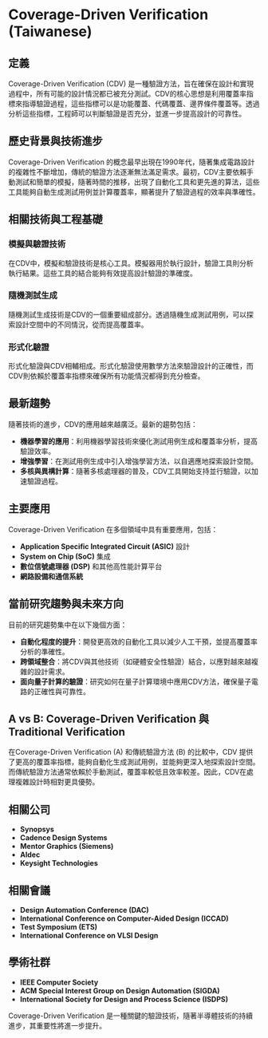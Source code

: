 # Coverage-Driven Verification (Taiwanese)

## 定義

Coverage-Driven Verification (CDV) 是一種驗證方法，旨在確保在設計和實現過程中，所有可能的設計情況都已被充分測試。CDV的核心思想是利用覆蓋率指標來指導驗證過程，這些指標可以是功能覆蓋、代碼覆蓋、邊界條件覆蓋等。透過分析這些指標，工程師可以判斷驗證是否充分，並進一步提高設計的可靠性。

## 歷史背景與技術進步

Coverage-Driven Verification 的概念最早出現在1990年代，隨著集成電路設計的複雜性不斷增加，傳統的驗證方法逐漸無法滿足需求。最初，CDV主要依賴手動測試和簡單的模擬，隨著時間的推移，出現了自動化工具和更先進的算法，這些工具能夠自動生成測試用例並計算覆蓋率，顯著提升了驗證過程的效率與準確性。

## 相關技術與工程基礎

### 模擬與驗證技術

在CDV中，模擬和驗證技術是核心工具。模擬器用於執行設計，驗證工具則分析執行結果。這些工具的結合能夠有效提高設計驗證的準確度。

### 隨機測試生成

隨機測試生成技術是CDV的一個重要組成部分。透過隨機生成測試用例，可以探索設計空間中的不同情況，從而提高覆蓋率。

### 形式化驗證

形式化驗證與CDV相輔相成。形式化驗證使用數學方法來驗證設計的正確性，而CDV則依賴於覆蓋率指標來確保所有功能情況都得到充分檢查。

## 最新趨勢

隨著技術的進步，CDV的應用越來越廣泛。最新的趨勢包括：

- **機器學習的應用**：利用機器學習技術來優化測試用例生成和覆蓋率分析，提高驗證效率。
- **增強學習**：在測試用例生成中引入增強學習方法，以自適應地探索設計空間。
- **多核與異構計算**：隨著多核處理器的普及，CDV工具開始支持並行驗證，以加速驗證過程。

## 主要應用

Coverage-Driven Verification 在多個領域中具有重要應用，包括：

- **Application Specific Integrated Circuit (ASIC)** 設計
- **System on Chip (SoC)** 集成
- **數位信號處理器 (DSP)** 和其他高性能計算平台
- **網路設備和通信系統**

## 當前研究趨勢與未來方向

目前的研究趨勢集中在以下幾個方面：

- **自動化程度的提升**：開發更高效的自動化工具以減少人工干預，並提高覆蓋率分析的準確性。
- **跨領域整合**：將CDV與其他技術（如硬體安全性驗證）結合，以應對越來越複雜的設計需求。
- **面向量子計算的驗證**：研究如何在量子計算環境中應用CDV方法，確保量子電路的正確性與可靠性。

## A vs B: Coverage-Driven Verification 與 Traditional Verification

在Coverage-Driven Verification (A) 和傳統驗證方法 (B) 的比較中，CDV 提供了更高的覆蓋率指標，能夠自動化生成測試用例，並能夠更深入地探索設計空間。而傳統驗證方法通常依賴於手動測試，覆蓋率較低且效率較差。因此，CDV在處理複雜設計時相對更具優勢。

## 相關公司

- **Synopsys**
- **Cadence Design Systems**
- **Mentor Graphics (Siemens)**
- **Aldec**
- **Keysight Technologies**

## 相關會議

- **Design Automation Conference (DAC)**
- **International Conference on Computer-Aided Design (ICCAD)**
- **Test Symposium (ETS)**
- **International Conference on VLSI Design**

## 學術社群

- **IEEE Computer Society**
- **ACM Special Interest Group on Design Automation (SIGDA)**
- **International Society for Design and Process Science (ISDPS)**

Coverage-Driven Verification 是一種關鍵的驗證技術，隨著半導體技術的持續進步，其重要性將進一步提升。